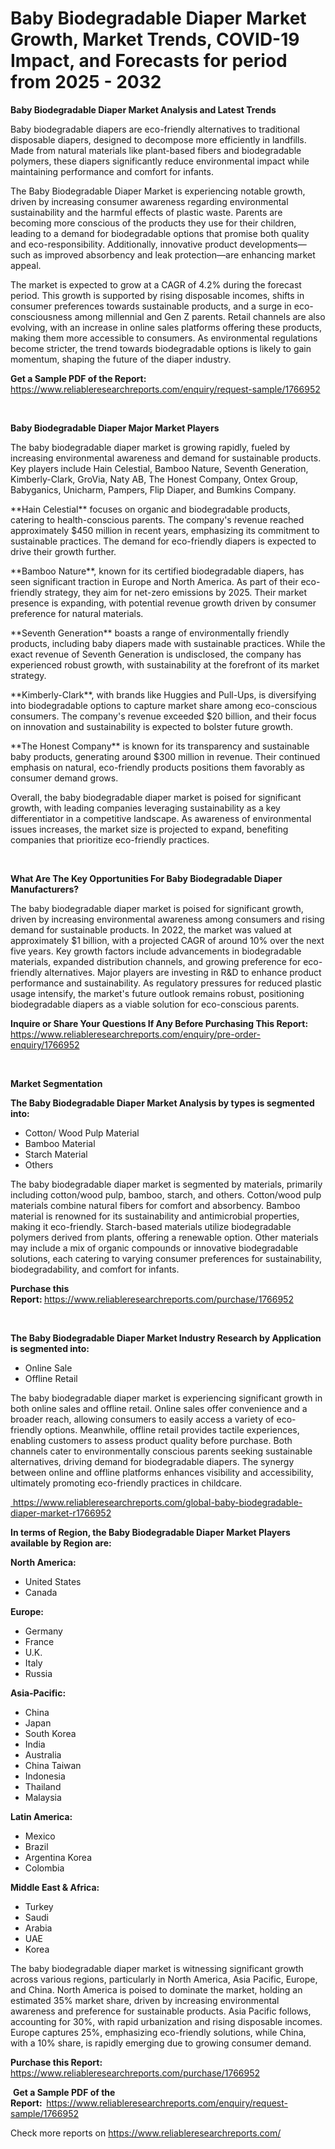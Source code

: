 <p><h1>Baby Biodegradable Diaper Market Growth, Market Trends, COVID-19 Impact, and Forecasts for period from 2025 - 2032</h1></p><p><strong>Baby Biodegradable Diaper Market Analysis and Latest Trends</strong></p>
<p><p>Baby biodegradable diapers are eco-friendly alternatives to traditional disposable diapers, designed to decompose more efficiently in landfills. Made from natural materials like plant-based fibers and biodegradable polymers, these diapers significantly reduce environmental impact while maintaining performance and comfort for infants.</p><p>The Baby Biodegradable Diaper Market is experiencing notable growth, driven by increasing consumer awareness regarding environmental sustainability and the harmful effects of plastic waste. Parents are becoming more conscious of the products they use for their children, leading to a demand for biodegradable options that promise both quality and eco-responsibility. Additionally, innovative product developments—such as improved absorbency and leak protection—are enhancing market appeal.</p><p>The market is expected to grow at a CAGR of 4.2% during the forecast period. This growth is supported by rising disposable incomes, shifts in consumer preferences towards sustainable products, and a surge in eco-consciousness among millennial and Gen Z parents. Retail channels are also evolving, with an increase in online sales platforms offering these products, making them more accessible to consumers. As environmental regulations become stricter, the trend towards biodegradable options is likely to gain momentum, shaping the future of the diaper industry.</p></p>
<p><strong>Get a Sample PDF of the Report:&nbsp;</strong> <a href="https://www.reliableresearchreports.com/enquiry/request-sample/1766952?utm_campaign=1558&utm_medium=2&utm_source=Github&utm_content=ia&utm_term=09022025&utm_id=baby-biodegradable-diaper">https://www.reliableresearchreports.com/enquiry/request-sample/1766952</a></p>
<p>&nbsp;</p>
<p><strong>Baby Biodegradable Diaper Major Market Players</strong></p>
<p><p>The baby biodegradable diaper market is growing rapidly, fueled by increasing environmental awareness and demand for sustainable products. Key players include Hain Celestial, Bamboo Nature, Seventh Generation, Kimberly-Clark, GroVia, Naty AB, The Honest Company, Ontex Group, Babyganics, Unicharm, Pampers, Flip Diaper, and Bumkins Company.</p><p>**Hain Celestial** focuses on organic and biodegradable products, catering to health-conscious parents. The company's revenue reached approximately $450 million in recent years, emphasizing its commitment to sustainable practices. The demand for eco-friendly diapers is expected to drive their growth further.</p><p>**Bamboo Nature**, known for its certified biodegradable diapers, has seen significant traction in Europe and North America. As part of their eco-friendly strategy, they aim for net-zero emissions by 2025. Their market presence is expanding, with potential revenue growth driven by consumer preference for natural materials.</p><p>**Seventh Generation** boasts a range of environmentally friendly products, including baby diapers made with sustainable practices. While the exact revenue of Seventh Generation is undisclosed, the company has experienced robust growth, with sustainability at the forefront of its market strategy.</p><p>**Kimberly-Clark**, with brands like Huggies and Pull-Ups, is diversifying into biodegradable options to capture market share among eco-conscious consumers. The company's revenue exceeded $20 billion, and their focus on innovation and sustainability is expected to bolster future growth.</p><p>**The Honest Company** is known for its transparency and sustainable baby products, generating around $300 million in revenue. Their continued emphasis on natural, eco-friendly products positions them favorably as consumer demand grows.</p><p>Overall, the baby biodegradable diaper market is poised for significant growth, with leading companies leveraging sustainability as a key differentiator in a competitive landscape. As awareness of environmental issues increases, the market size is projected to expand, benefiting companies that prioritize eco-friendly practices.</p></p>
<p>&nbsp;</p>
<p><strong>What Are The Key Opportunities For Baby Biodegradable Diaper Manufacturers?</strong></p>
<p><p>The baby biodegradable diaper market is poised for significant growth, driven by increasing environmental awareness among consumers and rising demand for sustainable products. In 2022, the market was valued at approximately $1 billion, with a projected CAGR of around 10% over the next five years. Key growth factors include advancements in biodegradable materials, expanded distribution channels, and growing preference for eco-friendly alternatives. Major players are investing in R&D to enhance product performance and sustainability. As regulatory pressures for reduced plastic usage intensify, the market's future outlook remains robust, positioning biodegradable diapers as a viable solution for eco-conscious parents.</p></p>
<p><strong>Inquire or Share Your Questions If Any Before Purchasing This Report:</strong> <a href="https://www.reliableresearchreports.com/enquiry/pre-order-enquiry/1766952?utm_campaign=1558&utm_medium=2&utm_source=Github&utm_content=ia&utm_term=09022025&utm_id=baby-biodegradable-diaper">https://www.reliableresearchreports.com/enquiry/pre-order-enquiry/1766952</a></p>
<p>&nbsp;</p>
<p><strong>Market Segmentation</strong></p>
<p><strong>The Baby Biodegradable Diaper Market Analysis by types is segmented into:</strong></p>
<p><ul><li>Cotton/ Wood Pulp Material</li><li>Bamboo Material</li><li>Starch Material</li><li>Others</li></ul></p>
<p><p>The baby biodegradable diaper market is segmented by materials, primarily including cotton/wood pulp, bamboo, starch, and others. Cotton/wood pulp materials combine natural fibers for comfort and absorbency. Bamboo material is renowned for its sustainability and antimicrobial properties, making it eco-friendly. Starch-based materials utilize biodegradable polymers derived from plants, offering a renewable option. Other materials may include a mix of organic compounds or innovative biodegradable solutions, each catering to varying consumer preferences for sustainability, biodegradability, and comfort for infants.</p></p>
<p><strong>Purchase this Report:&nbsp;</strong><a href="https://www.reliableresearchreports.com/purchase/1766952?utm_campaign=1558&utm_medium=2&utm_source=Github&utm_content=ia&utm_term=09022025&utm_id=baby-biodegradable-diaper">https://www.reliableresearchreports.com/purchase/1766952</a></p>
<p>&nbsp;</p>
<p><strong>The Baby Biodegradable Diaper Market Industry Research by Application is segmented into:</strong></p>
<p><ul><li>Online Sale</li><li>Offline Retail</li></ul></p>
<p><p>The baby biodegradable diaper market is experiencing significant growth in both online sales and offline retail. Online sales offer convenience and a broader reach, allowing consumers to easily access a variety of eco-friendly options. Meanwhile, offline retail provides tactile experiences, enabling customers to assess product quality before purchase. Both channels cater to environmentally conscious parents seeking sustainable alternatives, driving demand for biodegradable diapers. The synergy between online and offline platforms enhances visibility and accessibility, ultimately promoting eco-friendly practices in childcare.</p></p>
<p><a href="https://www.reliableresearchreports.com/global-baby-biodegradable-diaper-market-r1766952?utm_campaign=1558&utm_medium=2&utm_source=Github&utm_content=ia&utm_term=09022025&utm_id=baby-biodegradable-diaper">&nbsp;https://www.reliableresearchreports.com/global-baby-biodegradable-diaper-market-r1766952</a></p>
<p><strong>In terms of Region, the Baby Biodegradable Diaper Market Players available by Region are:</strong></p>
<p>
    <p> <strong> North America: </strong>
        <ul>
            <li>United States</li>
            <li>Canada</li>
        </ul>
        </p> 
    <p> <strong> Europe: </strong>
        <ul>
            <li>Germany</li>
            <li>France</li>
            <li>U.K.</li>
            <li>Italy</li>
            <li>Russia</li>
        </ul>
        </p> 
    <p> <strong> Asia-Pacific: </strong>
        <ul>
            <li>China</li>
            <li>Japan</li>
            <li>South Korea</li>
            <li>India</li>
            <li>Australia</li>
            <li>China Taiwan</li>
            <li>Indonesia</li>
            <li>Thailand</li>
            <li>Malaysia</li>
        </ul>
        </p> 
    <p> <strong> Latin America: </strong>
        <ul>
            <li>Mexico</li>
            <li>Brazil</li>
            <li>Argentina Korea</li>
            <li>Colombia</li>
        </ul>
        </p> 
    <p> <strong> Middle East & Africa: </strong>
        <ul>
            <li>Turkey</li>
            <li>Saudi</li>
            <li>Arabia</li>
            <li>UAE</li>
            <li>Korea</li>
        </ul>
    </p>
    </p>
<p><p>The baby biodegradable diaper market is witnessing significant growth across various regions, particularly in North America, Asia Pacific, Europe, and China. North America is poised to dominate the market, holding an estimated 35% market share, driven by increasing environmental awareness and preference for sustainable products. Asia Pacific follows, accounting for 30%, with rapid urbanization and rising disposable incomes. Europe captures 25%, emphasizing eco-friendly solutions, while China, with a 10% share, is rapidly emerging due to growing consumer demand.</p></p>
<p><strong>Purchase this Report: </strong><a href="https://www.reliableresearchreports.com/purchase/1766952?utm_campaign=1558&utm_medium=2&utm_source=Github&utm_content=ia&utm_term=09022025&utm_id=baby-biodegradable-diaper">https://www.reliableresearchreports.com/purchase/1766952</a></p>
<p>&nbsp;<strong>Get a Sample PDF of the Report:&nbsp;&nbsp;</strong><a href="https://www.reliableresearchreports.com/enquiry/request-sample/1766952?utm_campaign=1558&utm_medium=2&utm_source=Github&utm_content=ia&utm_term=09022025&utm_id=baby-biodegradable-diaper">https://www.reliableresearchreports.com/enquiry/request-sample/1766952</a></p>
<p><strong></strong></p>
<p>Check more reports on <a href="https://www.reliableresearchreports.com/?utm_campaign=1558&utm_medium=2&utm_source=Github&utm_content=ia&utm_term=09022025&utm_id=baby-biodegradable-diaper">https://www.reliableresearchreports.com/</a></p>